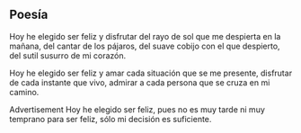 
## Poesía

Hoy he elegido ser feliz
y disfrutar del rayo de sol que me despierta en la mañana,
del cantar de los pájaros,
del suave cobijo con el que despierto,
del sutil susurro de mi corazón.

Hoy he elegido ser feliz
y amar cada situación que se me presente,
disfrutar de cada instante que vivo,
admirar a cada persona que se cruza en mi camino.

Advertisement
Hoy he elegido ser feliz,
pues no es muy tarde ni muy temprano para ser feliz,
sólo mi decisión es suficiente.
